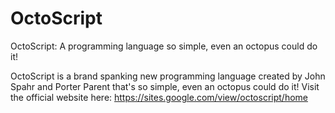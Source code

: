 # OctoScript
OctoScript: A programming language so simple, even an octopus could do it! 

OctoScript is a brand spanking new programming language created by John Spahr and Porter Parent that's so simple, even an octopus could do it! Visit the official website here: https://sites.google.com/view/octoscript/home
